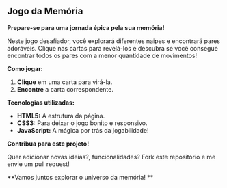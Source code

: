 ## Jogo da Memória 

**Prepare-se para uma jornada épica pela sua memória!**

Neste jogo desafiador, você explorará diferentes naipes e encontrará pares adoráveis. Clique nas cartas para revelá-los e descubra se você consegue encontrar todos os pares com a menor quantidade de movimentos! 

**Como jogar:**

1. **Clique** em uma carta para virá-la.
2. **Encontre** a carta correspondente.

**Tecnologias utilizadas:**

* **HTML5:** A estrutura da página.
* **CSS3:** Para deixar o jogo bonito e responsivo.
* **JavaScript:** A mágica por trás da jogabilidade!

**Contribua para este projeto!**

Quer adicionar novas ideias?, funcionalidades? Fork este repositório e me envie um pull request! 

**Vamos juntos explorar o universo da memória! **